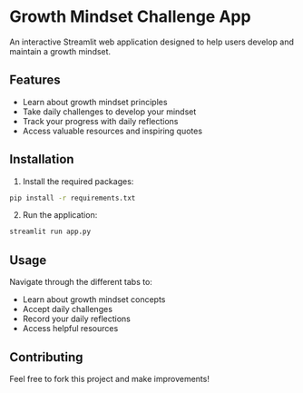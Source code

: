 # Growth Mindset Challenge App

An interactive Streamlit web application designed to help users develop and maintain a growth mindset.

## Features

- Learn about growth mindset principles
- Take daily challenges to develop your mindset
- Track your progress with daily reflections
- Access valuable resources and inspiring quotes

## Installation

1. Install the required packages:
```bash
pip install -r requirements.txt
```

2. Run the application:
```bash
streamlit run app.py
```

## Usage

Navigate through the different tabs to:
- Learn about growth mindset concepts
- Accept daily challenges
- Record your daily reflections
- Access helpful resources

## Contributing

Feel free to fork this project and make improvements!
